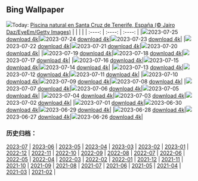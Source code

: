 ## Bing Wallpaper
![](https://global.bing.com/th?id=OHR.TenerifePool_ES-ES5200653811_UHD.jpg&w=1000)Today: [Piscina natural en Santa Cruz de Tenerife, España (© Jairo Daz/EyeEm/Getty Images)](https://global.bing.com/th?id=OHR.TenerifePool_ES-ES5200653811_UHD.jpg)
|      |      |      |
| :----: | :----: | :----: |
|![](https://global.bing.com/th?id=OHR.TenerifePool_ES-ES5200653811_UHD.jpg&pid=hp&w=384&h=216&rs=1&c=4)2023-07-25 [download 4k](https://global.bing.com/th?id=OHR.TenerifePool_ES-ES5200653811_UHD.jpg)|![](https://global.bing.com/th?id=OHR.ZebraCousins_ES-ES4737783637_UHD.jpg&pid=hp&w=384&h=216&rs=1&c=4)2023-07-24 [download 4k](https://global.bing.com/th?id=OHR.ZebraCousins_ES-ES4737783637_UHD.jpg)|![](https://global.bing.com/th?id=OHR.TeaEstate_ES-ES4580884639_UHD.jpg&pid=hp&w=384&h=216&rs=1&c=4)2023-07-23 [download 4k](https://global.bing.com/th?id=OHR.TeaEstate_ES-ES4580884639_UHD.jpg)|
|![](https://global.bing.com/th?id=OHR.HammockDay_ES-ES4414764833_UHD.jpg&pid=hp&w=384&h=216&rs=1&c=4)2023-07-22 [download 4k](https://global.bing.com/th?id=OHR.HammockDay_ES-ES4414764833_UHD.jpg)|![](https://global.bing.com/th?id=OHR.PlayaDeLaConcha_ES-ES4240005438_UHD.jpg&pid=hp&w=384&h=216&rs=1&c=4)2023-07-21 [download 4k](https://global.bing.com/th?id=OHR.PlayaDeLaConcha_ES-ES4240005438_UHD.jpg)|![](https://global.bing.com/th?id=OHR.MoonDayArtemis_ES-ES3785155121_UHD.jpg&pid=hp&w=384&h=216&rs=1&c=4)2023-07-20 [download 4k](https://global.bing.com/th?id=OHR.MoonDayArtemis_ES-ES3785155121_UHD.jpg)|
|![](https://global.bing.com/th?id=OHR.CrescentLake_ES-ES3629924640_UHD.jpg&pid=hp&w=384&h=216&rs=1&c=4)2023-07-19 [download 4k](https://global.bing.com/th?id=OHR.CrescentLake_ES-ES3629924640_UHD.jpg)|![](https://global.bing.com/th?id=OHR.BucerosBicornis_ES-ES3494607604_UHD.jpg&pid=hp&w=384&h=216&rs=1&c=4)2023-07-18 [download 4k](https://global.bing.com/th?id=OHR.BucerosBicornis_ES-ES3494607604_UHD.jpg)|![](https://global.bing.com/th?id=OHR.CavanCastle_ES-ES3384324350_UHD.jpg&pid=hp&w=384&h=216&rs=1&c=4)2023-07-17 [download 4k](https://global.bing.com/th?id=OHR.CavanCastle_ES-ES3384324350_UHD.jpg)|
|![](https://global.bing.com/th?id=OHR.BearHoleBrook_ES-ES3265013467_UHD.jpg&pid=hp&w=384&h=216&rs=1&c=4)2023-07-16 [download 4k](https://global.bing.com/th?id=OHR.BearHoleBrook_ES-ES3265013467_UHD.jpg)|![](https://global.bing.com/th?id=OHR.CastelmazzanoSunrise_ES-ES3147278053_UHD.jpg&pid=hp&w=384&h=216&rs=1&c=4)2023-07-15 [download 4k](https://global.bing.com/th?id=OHR.CastelmazzanoSunrise_ES-ES3147278053_UHD.jpg)|![](https://global.bing.com/th?id=OHR.BlacktipSharks_ES-ES2959744866_UHD.jpg&pid=hp&w=384&h=216&rs=1&c=4)2023-07-14 [download 4k](https://global.bing.com/th?id=OHR.BlacktipSharks_ES-ES2959744866_UHD.jpg)|
|![](https://global.bing.com/th?id=OHR.ZhangyeGeopark_ES-ES2744274996_UHD.jpg&pid=hp&w=384&h=216&rs=1&c=4)2023-07-13 [download 4k](https://global.bing.com/th?id=OHR.ZhangyeGeopark_ES-ES2744274996_UHD.jpg)|![](https://global.bing.com/th?id=OHR.AsturiasCovadonga_ES-ES5405317829_UHD.jpg&pid=hp&w=384&h=216&rs=1&c=4)2023-07-12 [download 4k](https://global.bing.com/th?id=OHR.AsturiasCovadonga_ES-ES5405317829_UHD.jpg)|![](https://global.bing.com/th?id=OHR.WorldPopDay_ES-ES2607091741_UHD.jpg&pid=hp&w=384&h=216&rs=1&c=4)2023-07-11 [download 4k](https://global.bing.com/th?id=OHR.WorldPopDay_ES-ES2607091741_UHD.jpg)|
|![](https://global.bing.com/th?id=OHR.SomersetLavender_ES-ES5303782391_UHD.jpg&pid=hp&w=384&h=216&rs=1&c=4)2023-07-10 [download 4k](https://global.bing.com/th?id=OHR.SomersetLavender_ES-ES5303782391_UHD.jpg)|![](https://global.bing.com/th?id=OHR.MoselleRiver_ES-ES1849044494_UHD.jpg&pid=hp&w=384&h=216&rs=1&c=4)2023-07-09 [download 4k](https://global.bing.com/th?id=OHR.MoselleRiver_ES-ES1849044494_UHD.jpg)|![](https://global.bing.com/th?id=OHR.CooperChapel_ES-ES1705661178_UHD.jpg&pid=hp&w=384&h=216&rs=1&c=4)2023-07-08 [download 4k](https://global.bing.com/th?id=OHR.CooperChapel_ES-ES1705661178_UHD.jpg)|
|![](https://global.bing.com/th?id=OHR.CocoaPods_ES-ES1587256646_UHD.jpg&pid=hp&w=384&h=216&rs=1&c=4)2023-07-07 [download 4k](https://global.bing.com/th?id=OHR.CocoaPods_ES-ES1587256646_UHD.jpg)|![](https://global.bing.com/th?id=OHR.ComparsaPamplona_ES-ES4789815957_UHD.jpg&pid=hp&w=384&h=216&rs=1&c=4)2023-07-06 [download 4k](https://global.bing.com/th?id=OHR.ComparsaPamplona_ES-ES4789815957_UHD.jpg)|![](https://global.bing.com/th?id=OHR.CorfuBeach_ES-ES8128022655_UHD.jpg&pid=hp&w=384&h=216&rs=1&c=4)2023-07-05 [download 4k](https://global.bing.com/th?id=OHR.CorfuBeach_ES-ES8128022655_UHD.jpg)|
|![](https://global.bing.com/th?id=OHR.GrasslandsNationalParkSaskachewan_ES-ES7995297579_UHD.jpg&pid=hp&w=384&h=216&rs=1&c=4)2023-07-04 [download 4k](https://global.bing.com/th?id=OHR.GrasslandsNationalParkSaskachewan_ES-ES7995297579_UHD.jpg)|![](https://global.bing.com/th?id=OHR.CoyoteBanff_ES-ES5413226119_UHD.jpg&pid=hp&w=384&h=216&rs=1&c=4)2023-07-03 [download 4k](https://global.bing.com/th?id=OHR.CoyoteBanff_ES-ES5413226119_UHD.jpg)|![](https://global.bing.com/th?id=OHR.HalfwayBoats_ES-ES5466545154_UHD.jpg&pid=hp&w=384&h=216&rs=1&c=4)2023-07-02 [download 4k](https://global.bing.com/th?id=OHR.HalfwayBoats_ES-ES5466545154_UHD.jpg)|
|![](https://global.bing.com/th?id=OHR.PelotonPont_ES-ES5136624994_UHD.jpg&pid=hp&w=384&h=216&rs=1&c=4)2023-07-01 [download 4k](https://global.bing.com/th?id=OHR.PelotonPont_ES-ES5136624994_UHD.jpg)|![](https://global.bing.com/th?id=OHR.ClamBears_ES-ES4527663075_UHD.jpg&pid=hp&w=384&h=216&rs=1&c=4)2023-06-30 [download 4k](https://global.bing.com/th?id=OHR.ClamBears_ES-ES4527663075_UHD.jpg)|![](https://global.bing.com/th?id=OHR.WineBattle_ES-ES1646117928_UHD.jpg&pid=hp&w=384&h=216&rs=1&c=4)2023-06-29 [download 4k](https://global.bing.com/th?id=OHR.WineBattle_ES-ES1646117928_UHD.jpg)|
|![](https://global.bing.com/th?id=OHR.PrideIceland_ES-ES6823133861_UHD.jpg&pid=hp&w=384&h=216&rs=1&c=4)2023-06-28 [download 4k](https://global.bing.com/th?id=OHR.PrideIceland_ES-ES6823133861_UHD.jpg)|![](https://global.bing.com/th?id=OHR.SedonaSunset_ES-ES0895046413_UHD.jpg&pid=hp&w=384&h=216&rs=1&c=4)2023-06-27 [download 4k](https://global.bing.com/th?id=OHR.SedonaSunset_ES-ES0895046413_UHD.jpg)|![](https://global.bing.com/th?id=OHR.VillandryGarden_ES-ES0802817383_UHD.jpg&pid=hp&w=384&h=216&rs=1&c=4)2023-06-26 [download 4k](https://global.bing.com/th?id=OHR.VillandryGarden_ES-ES0802817383_UHD.jpg)|

### 历史归档：
[2023-07](https://github.com/niumoo/bing-wallpaper/tree/main/picture/2023-07/) | [2023-06](https://github.com/niumoo/bing-wallpaper/tree/main/picture/2023-06/) | [2023-05](https://github.com/niumoo/bing-wallpaper/tree/main/picture/2023-05/) | [2023-04](https://github.com/niumoo/bing-wallpaper/tree/main/picture/2023-04/) | [2023-03](https://github.com/niumoo/bing-wallpaper/tree/main/picture/2023-03/) | [2023-02](https://github.com/niumoo/bing-wallpaper/tree/main/picture/2023-02/) | [2023-01](https://github.com/niumoo/bing-wallpaper/tree/main/picture/2023-01/) | [2022-12](https://github.com/niumoo/bing-wallpaper/tree/main/picture/2022-12/) | 
[2022-11](https://github.com/niumoo/bing-wallpaper/tree/main/picture/2022-11/) | [2022-10](https://github.com/niumoo/bing-wallpaper/tree/main/picture/2022-10/) | [2022-09](https://github.com/niumoo/bing-wallpaper/tree/main/picture/2022-09/) | [2022-08](https://github.com/niumoo/bing-wallpaper/tree/main/picture/2022-08/) | [2022-07](https://github.com/niumoo/bing-wallpaper/tree/main/picture/2022-07/) | [2022-06](https://github.com/niumoo/bing-wallpaper/tree/main/picture/2022-06/) | [2022-05](https://github.com/niumoo/bing-wallpaper/tree/main/picture/2022-05/) | [2022-04](https://github.com/niumoo/bing-wallpaper/tree/main/picture/2022-04/) | 
[2022-03](https://github.com/niumoo/bing-wallpaper/tree/main/picture/2022-03/) | [2022-02](https://github.com/niumoo/bing-wallpaper/tree/main/picture/2022-02/) | [2022-01](https://github.com/niumoo/bing-wallpaper/tree/main/picture/2022-01/) | [2021-12](https://github.com/niumoo/bing-wallpaper/tree/main/picture/2021-12/) | [2021-11](https://github.com/niumoo/bing-wallpaper/tree/main/picture/2021-11/) | [2021-10](https://github.com/niumoo/bing-wallpaper/tree/main/picture/2021-10/) | [2021-09](https://github.com/niumoo/bing-wallpaper/tree/main/picture/2021-09/) | [2021-08](https://github.com/niumoo/bing-wallpaper/tree/main/picture/2021-08/) | 
[2021-07](https://github.com/niumoo/bing-wallpaper/tree/main/picture/2021-07/) | [2021-06](https://github.com/niumoo/bing-wallpaper/tree/main/picture/2021-06/) | [2021-05](https://github.com/niumoo/bing-wallpaper/tree/main/picture/2021-05/) | [2021-04](https://github.com/niumoo/bing-wallpaper/tree/main/picture/2021-04/) | [2021-03](https://github.com/niumoo/bing-wallpaper/tree/main/picture/2021-03/) | [2021-02](https://github.com/niumoo/bing-wallpaper/tree/main/picture/2021-02/) | 